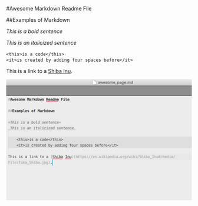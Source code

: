 #Awesome Markdown Readme File

##Examples of Markdown

*This is a bold sentence*

_This is an italicized sentence_

    <this>is a code</this>
    <it>is created by adding four spaces before</it>

This is a link to a [Shiba Inu](https://en.wikipedia.org/wiki/Shiba_Inu#/media/File:Taka_Shiba.jpg).

![Parth & Govind working together on this Markdown File](working-on-md-file.png)

